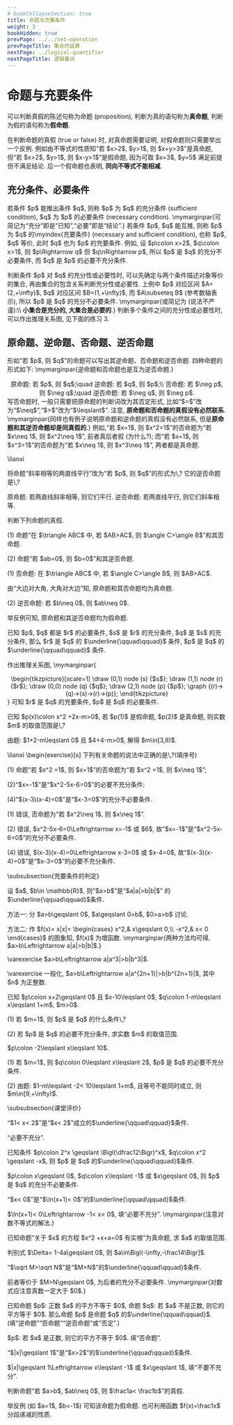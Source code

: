 ```yaml
---
# bookCollapseSection: true
title: 命题与充要条件
weight: 3
bookHidden: true
prevPage: ../../set-operation
prevPageTitle: 集合的运算
nextPage: ../logical-quantifier
nextPageTitle: 逻辑量词
---
```


# 命题与充要条件

<p>
可以判断真假的陈述句称为命题 (proposition), 判断为真的语句称为<strong>真命题</strong>, 判断为假的语句称为<strong>假命题</strong>. 
</p>

<p>
在判断命题的真假 (true or false) 时, 对真命题需要证明, 对假命题则只需要举出一个反例. 例如由不等式的性质知“若 $x>2$, $y>1$, 则 $x+y>3$”是真命题, 但“若 $x>2$, $y>1$, 则 $x-y>1$”是假命题, 因为可取 $x=3$, $y=5$ 满足前提但不满足结论. 后一个假命题也表明, <strong>同向不等式不能相减</strong>.</p>


## 充分条件、必要条件

<p>
若条件 $p$ 能推出条件 $q$, 则称 $p$ 为 $q$ 的充分条件 (sufficient condition), $q$ 为 $p$ 的必要条件 (necessary condition). 
  \mymarginpar{可简记为“充分”即是“已知”,“必要”即是“结论”.}
若条件 $p$, $q$ 能互推, 则称 $p$ 为 $q$ 的\myindex{充要条件} (necessary and sufficient condition), 也称 $p$, $q$ 等价, 此时 $q$ 也为 $p$ 的充要条件. 例如, 设 $p\colon x>2$, $q\colon x>1$, 则 $p\Rightarrow q$ 但 $q\nRightarrow p$, 所以 $p$ 是 $q$ 的充分不必要条件, 而 $q$ 是 $p$ 的必要不充分条件. 
</p>

<p>
判断条件 $p$ 对 $q$ 的充分性或必要性时, 可以先确定与两个条件描述对象等价的集合, 
  再由集合的包含关系判断充分性或必要性. 上例中 $p$ 对应区间 $A=(2,+\infty)$, 
  $q$ 对应区间 $B=(1,+\infty)$, 而 $A\subseteq B$ (参考数轴表示),
  所以 $p$ 是 $q$ 的充分不必要条件. 
  \mymarginpar{或简记为 (说法不严谨):\\
    <strong>小集合是充分的, 大集合是必要的</strong>.}  判断多个条件之间的充分性或必要性时, 可以作出推理关系图, 见下面的练习 3.
</p>


## 原命题、逆命题、否命题、逆否命题
<p>
  形如“若 $p$, 则 $q$”的命题可以写出其逆命题、否命题和逆否命题. 四种命题的形式如下:
  \mymarginpar{逆命题和否命题也是互为逆否命题.}
  <center>
    原命题: 若 $p$, 则 $q$;\quad 逆命题: 若 $q$, 则 $p$;\\
    否命题: 若 $\neg p$, 则 $\neg q$;\quad 逆否命题: 若 $\neg q$, 则 $\neg p$.
  </center>
  写否命题时, 一般只需要把原命题的判断词改为其否定形式, 比如“$=$”改为“$\neq$”,“$>$”改为“$\leqslant$”.   注意, <strong>原命题和否命题的真假没有必然联系</strong>.  \mymarginpar{同样也有例子说明原命题和逆命题的真假没有必然联系, 但是<strong>原命题和其逆否命题却是同真假的</strong>.}  例如,“若 $x=1$, 则 $x^2=1$”的否命题为“若 $x\neq 1$, 则 $x^2\neq 1$”, 前者真后者假 (为什么?); 而“若 $x=1$, 则 $x^3=1$”的否命题为“若 $x\neq 1$, 则 $x^3\neq 1$”, 两者都是真命题. 
</p>

<p>
  \lianxi
  <myexercise>
    <p>    将命题“斜率相等的两直线平行”改为“若 $p$, 则 $q$”的形式为\,? 
    它的逆否命题是\,?
  </p>
</myexercise>
</p>

<p>
  <mysolution>
    <p>
    原命题: 若两直线斜率相等, 则它们平行. 逆否命题: 若两直线平行, 则它们斜率相等.
  </p>
</mysolution>
</p>

<p>
  <myexercise>
    <p>    判断下列命题的真假.
</p>

<p>
    (1) 命题“在 $\triangle ABC$ 中, 若 $AB>AC$, 则 $\angle C>\angle B$”和其否命题.
</p>

<p>
    (2) 命题“若 $ab=0$, 则 $b=0$”和其逆否命题.
  </p>
</myexercise>
</p>

<p>
  <mysolution>
    <p>
    (1) 否命题: 在 $\triangle ABC$ 中, 若 $\angle C>\angle B$, 则 $AB>AC$.
</p>

<p>
    由“大边对大角, 大角对大边”知, 原命题和其否命题均为真命题.
</p>

<p>
    (2) 逆否命题: 若 $b\neq 0$, 则 $ab\neq 0$.
</p>

<p>
    举反例可知, 原命题和其逆否命题均为假命题.
  </p>
</mysolution>
</p>

<p>
  <myexercise>
    <p>    已知 $p$, $q$ 都是 $r$ 的必要条件, $s$ 是 $r$ 的充分条件, 
    $q$ 是 $s$ 的充分条件, 
    那么 $r$ 是 $q$ 的 $\underline{\qquad\qquad}$ 条件, 
    $p$ 是 $q$ 的 $\underline{\qquad\qquad}$ 条件.
  </p>
</myexercise>
</p>

<p>
  <mysolution>
    <p>
    作出推理关系图, 
    \mymarginpar{
    <center>
    \begin{tikzpicture}[scale=1]
      \draw (0,1) node (s) {$s$};
      \draw (1,1) node (r) {$r$};
      \draw (0,0) node (q) {$q$};
      \draw (2,1) node (p) {$p$};
      \graph {(r)->(q)->(s)->(r)->(p)};
    \end{tikzpicture}
    </center>}
  可知 $r$ 是 $q$ 的充要条件, $p$ 是 $q$ 的必要条件.
  </p>
</mysolution>
</p>

<p>
  <myexercise>
    <p>    已知 $p(x)\colon x^2 +2x-m>0$, 若 $p(1)$ 是假命题, $p(2)$ 是真命题,
    则实数 $m$ 的取值范围是\,?
  </p>
</myexercise>
</p>

<p>
  <mysolution>
    <p>
    由题: $1+2-m\leqslant 0$ 且 $4+4-m>0$, 解得 $m\in[3,8)$.
  </p>
</mysolution>
</p>


<p>
  \lianxi
  \begin{exercise}[s]
    下列有关命题的说法中正确的是\,?(填序号)
</p>

<p>
    (1) 命题“若 $x^2 =1$, 则 $x=1$”的否命题为“若 $x^2 =1$, 则 $x\neq 1$”;
</p>

<p>
    (2)“$x=-1$”是“$x^2-5x-6=0$”的必要不充分条件;
</p>

<p>
    (4)“$(x-3)(x-4)=0$”是“$x-3=0$”的充分不必要条件.
  </p>
</myexercise>
</p>

<p>
  <mysolution>
    <p>
    (1) 错误, 否命题为“若 $x^2\neq 1$, 则 $x\neq 1$”.
</p>

<p>
    (2) 错误, $x^2-5x-6=0\Leftrightarrow x=-1$ 或 $6$, 故“$x=-1$”是“$x^2-5x-6=0$”的充分不必要条件.
</p>

<p>
    (4) 错误, $(x-3)(x-4)=0\Leftrightarrow x-3=0$ 或 $x-4=0$, 故“$(x-3)(x-4)=0$”是“$x-3=0$”的必要不充分条件.
  </p>
</mysolution>
</p>

<p>
  \subsubsection{充要条件的判定}
  <span id="example-"></span>
<myexample>
    <p>
    设 $a$, $b\in \mathbb{R}$, 则“$a>b$”是“$a|a|>b|b|$”
    的$\underline{\qquad\qquad}$条件.
  </p>
</myexample>
</p>

<p>
  <mysolution>
    <p>
    方法一: 分 $a>b\geqslant 0$, $a\geqslant 0>b$, $0>a>b$ 讨论.
</p>

<p>
    方法二: 作 $f(x)= x|x|= \begin{cases}
      x^2,& x\geqslant 0,\\
      -x^2,& x< 0 \end{cases}$ 的图象知, $f(x)$ 为增函数.
    \mymarginpar{两种方法均可得, $a>b\Leftrightarrow a|a|>b|b|$.}
</p>

<p>
    \varexercise $a>b\Leftrightarrow a|a^3|>b|b^3|$.
</p>

<p>
    \varexercise 一般化, $a>b\Leftrightarrow a|a^{2n+1}|>b|b^{2n+1}|$, 其中 $n$ 为正整数.
  </p>
</mysolution>
</p>

<p>
  <span id="example-"></span>
<myexample>
    <p>
    已知 $p\colon x+2\geqslant 0$ 且 $x-10\leqslant 0$, 
    $q\colon 1-m\leqslant x\leqslant 1+m$, $m>0$.
</p>

<p>
    (1) 若 $m=1$, 则 $p$ 是 $q$ 的什么条件\,?
</p>

<p>
    (2) 若 $p$ 是 $q$ 的必要不充分条件, 求实数 $m$ 的取值范围.
  </p>
</myexample>
</p>

<p>
  <mysolution>
    <p>
    $p\colon -2\leqslant x\leqslant 10$.
</p>

<p>
    (1) 若 $m=1$, 则 $q\colon 0\leqslant x\leqslant 2$, $p$ 是 $q$ 的必要不充分条件.
</p>

<p>
    (2) 由题: $1-m\leqslant -2< 10\leqslant 1+m$, 且等号不能同时成立, 则 $m\in[9,+\infty)$.
  </p>
</mysolution>
</p>

<p>
  \subsubsection{课堂评价}
  <myexercise>
    <p>   “$1< x< 2$”是“$x< 2$”成立的$\underline{\qquad\qquad}$条件.
  </p>
</myexercise>
</p>

<p>
  <mysolution>
    <p>
   “必要不充分”.
  </p>
</mysolution>
</p>

<p>
  <myexercise>
    <p>    已知条件 $p\colon 2^x \geqslant \Bigl(\dfrac12\Bigr)^x$, 
    $q\colon x^2 \geqslant -x$, 则 $p$ 是 $q$ 的$\underline{\qquad\qquad}$条件.
  </p>
</myexercise>
</p>

<p>
  <mysolution>
    <p>
    $p\colon x\geqslant 0$, $q\colon x\leqslant -1$ 或 $x\geqslant 0$, 则 $p$ 是 $q$ 的充分不必要条件.
  </p>
</mysolution>
</p>

<p>
  <myexercise>
    <p>   “$x< 0$”是“$\ln(x+1)< 0$”的$\underline{\qquad\qquad}$条件.
  </p>
</myexercise>
</p>

<p>
  <mysolution>
    <p>
    $\ln(x+1)< 0\Leftrightarrow -1< x< 0$, 填“必要不充分”. 
    \mymarginpar{注意对数不等式的解法.}
  </p>
</mysolution>
</p>

<p>
  <myexercise>
    <p>    已知命题“关于 $x$ 的方程 $x^2 +x+a=0$ 有实根”为真命题, 求 $a$ 的取值范围.
  </p>
</myexercise>
</p>

<p>
  <mysolution>
    <p>
    判别式 $\Delta= 1-4a\geqslant 0$, 则 $a\in\Bigl(-\infty,-\frac14\Bigr]$.
  </p>
</mysolution>
</p>

<p>
  <myexercise>
    <p>   “$\sqrt M>\sqrt N$”是“$M>N$”的$\underline{\qquad\qquad}$条件.
  </p>
</myexercise>
</p>

<p>
  <mysolution>
    <p>
    前者等价于 $M>N\geqslant 0$, 为后者的充分不必要条件.
    \mymarginpar{对数式应注意真数一定大于 $0$.}
  </p>
</mysolution>
</p>

<p>
  <myexercise>
    <p>    已知命题 $p$: 正数 $a$ 的平方不等于 $0$, 
    命题 $q$: 若 $a$ 不是正数, 则它的平方等于 $0$. 
    那么命题 $p$ 是命题 $q$ 的$\underline{\qquad\qquad}$.
    (填“逆命题”“否命题”“逆否命题”或“否定”.)
  </p>
</myexercise>
</p>

<p>
  <mysolution>
    <p>
    $p$: 若 $a$ 是正数, 则它的平方不等于 $0$. 填“否命题”.
  </p>
</mysolution>
</p>

<p>
  <myexercise>
    <p>   “$|x|\geqslant 1$”是“$x>2$”的$\underline{\qquad\qquad}$条件.
  </p>
</myexercise>
</p>

<p>
  <mysolution>
    <p>
    $|x|\geqslant 1\Leftrightarrow x\leqslant -1$ 或 $x\geqslant 1$, 填“不要不充分”.
  </p>
</mysolution>
</p>

<p>
  <myexercise>
    <p>    判断命题“若 $a>b$, $ab\neq 0$, 则 $\frac1a< \frac1b$”的真假.
  </p>
</myexercise>
</p>

<p>
  <mysolution>
    <p>
    举反例 (如 $a=1$, $b=-1$) 可知该命题为假命题. 也可利用函数 $f(x)=\frac1x$ 分段递减的性质.
  </p>
</mysolution>
</p>
